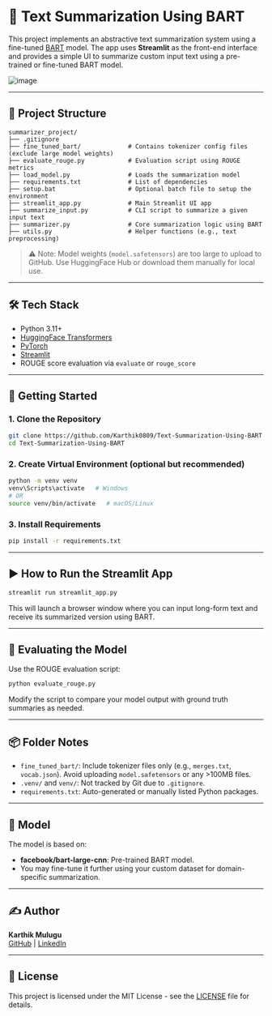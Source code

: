 # 📝 Text Summarization Using BART

This project implements an abstractive text summarization system using a fine-tuned [BART](https://arxiv.org/abs/1910.13461) model. The app uses **Streamlit** as the front-end interface and provides a simple UI to summarize custom input text using a pre-trained or fine-tuned BART model.

![image](https://github.com/user-attachments/assets/5e325303-e18b-4602-920f-3bc819eb1044)

---

## 📁 Project Structure

```
summarizer_project/
├── .gitignore
├── fine_tuned_bart/             # Contains tokenizer config files (exclude large model weights)
├── evaluate_rouge.py            # Evaluation script using ROUGE metrics
├── load_model.py                # Loads the summarization model
├── requirements.txt             # List of dependencies
├── setup.bat                    # Optional batch file to setup the environment
├── streamlit_app.py             # Main Streamlit UI app
├── summarize_input.py           # CLI script to summarize a given input text
├── summarizer.py                # Core summarization logic using BART
├── utils.py                     # Helper functions (e.g., text preprocessing)
```

> ⚠️ Note: Model weights (`model.safetensors`) are too large to upload to GitHub. Use HuggingFace Hub or download them manually for local use.

---

## 🛠 Tech Stack

- Python 3.11+
- [HuggingFace Transformers](https://github.com/huggingface/transformers)
- [PyTorch](https://pytorch.org/)
- [Streamlit](https://streamlit.io/)
- ROUGE score evaluation via `evaluate` or `rouge_score`

---

## 🚀 Getting Started

### 1. Clone the Repository
```bash
git clone https://github.com/Karthik0809/Text-Summarization-Using-BART.git
cd Text-Summarization-Using-BART
```

### 2. Create Virtual Environment (optional but recommended)
```bash
python -m venv venv
venv\Scripts\activate   # Windows
# OR
source venv/bin/activate   # macOS/Linux
```

### 3. Install Requirements
```bash
pip install -r requirements.txt
```

---

## ▶️ How to Run the Streamlit App

```bash
streamlit run streamlit_app.py
```

This will launch a browser window where you can input long-form text and receive its summarized version using BART.

---

## 🧪 Evaluating the Model

Use the ROUGE evaluation script:
```bash
python evaluate_rouge.py
```

Modify the script to compare your model output with ground truth summaries as needed.

---

## 📦 Folder Notes

- `fine_tuned_bart/`: Include tokenizer files only (e.g., `merges.txt`, `vocab.json`). Avoid uploading `model.safetensors` or any >100MB files.
- `.venv/` and `venv/`: Not tracked by Git due to `.gitignore`.
- `requirements.txt`: Auto-generated or manually listed Python packages.

---

## 🧠 Model

The model is based on:
- **facebook/bart-large-cnn**: Pre-trained BART model.
- You may fine-tune it further using your custom dataset for domain-specific summarization.

---

## ✍️ Author

**Karthik Mulugu**  
[GitHub](https://github.com/Karthik0809) | [LinkedIn](https://www.linkedin.com/in/karthikmulugu/)

---

## 📄 License

This project is licensed under the MIT License - see the [LICENSE](LICENSE) file for details.
